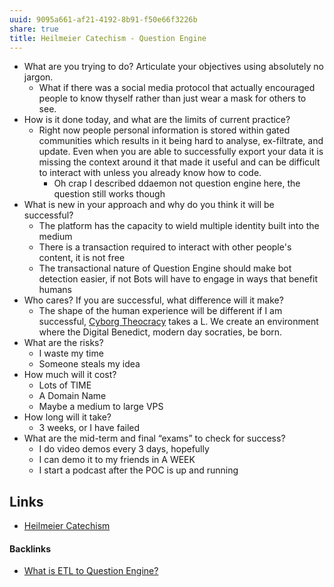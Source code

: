 ```yaml
---
uuid: 9095a661-af21-4192-8b91-f50e66f3226b
share: true
title: Heilmeier Catechism - Question Engine
---
```

- What are you trying to do? Articulate your objectives using absolutely no jargon.
	- What if there was a social media protocol that actually encouraged people to know thyself rather than just wear a mask for others to see.
- How is it done today, and what are the limits of current practice?
	- Right now people personal information is stored within gated communities which results in it being hard to analyse, ex-filtrate, and update. Even when you are able to successfully export your data it is missing the context around it that made it useful and can be difficult to interact with unless you already know how to code.
		- Oh crap I described ddaemon not question engine here, the question still works though
- What is new in your approach and why do you think it will be successful?
	- The platform has the capacity to wield multiple identity built into the medium
	- There is a transaction required to interact with other people's content, it is not free
	- The transactional nature of Question Engine should make bot detection easier, if not Bots will have to engage in ways that benefit humans
- Who cares? If you are successful, what difference will it make?
	- The shape of the human experience will be different if I am successful, [Cyborg Theocracy](/39e336a3-23ba-43e2-8ad2-c54c676c13b1) takes a L. We create an environment where the Digital Benedict, modern day socraties, be born.
- What are the risks?
	- I waste my time
	- Someone steals my idea
- How much will it cost?
	- Lots of TIME
	- A Domain Name
	- Maybe a medium to large VPS
- How long will it take?
	- 3 weeks, or I have failed
- What are the mid-term and final “exams” to check for success?
	- I do video demos every 3 days, hopefully
	- I can demo it to my friends in A WEEK
	- I start a podcast after the POC is up and running

## Links

* [Heilmeier Catechism](/edc84150-2be7-4533-8a4b-768eeff624af)

#### Backlinks

* [What is ETL to Question Engine?](/65d3b35b-b939-4da8-bd29-e206dd2ea9bc)